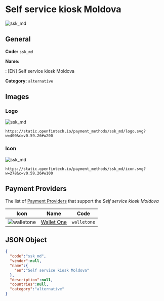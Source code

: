 
# Self service kiosk Moldova 
![ssk_md](https://static.openfintech.io/payment_methods/ssk_md/logo.svg?w=400&c=v0.59.26#w200)  

## General 
**Code:** `ssk_md` 
 
**Name:** 
 
:	[EN] Self service kiosk Moldova 
 
**Category:** `alternative` 
 

## Images 

### Logo 
![ssk_md](https://static.openfintech.io/payment_methods/ssk_md/logo.svg?w=400&c=v0.59.26#w200)  

```
https://static.openfintech.io/payment_methods/ssk_md/logo.svg?w=400&c=v0.59.26#w200
```  

### Icon 
![ssk_md](https://static.openfintech.io/payment_methods/ssk_md/icon.svg?w=278&c=v0.59.26#w100)  

```
https://static.openfintech.io/payment_methods/ssk_md/icon.svg?w=278&c=v0.59.26#w100
```  

## Payment Providers 
 
The list of [Payment Providers](/payment-providers/) that support the _Self service kiosk Moldova_ 

|Icon|Name|Code| 
|:---:|:---:|:---:| 
|![walletone](https://static.openfintech.io/payment_providers/walletone/icon.svg?w=278&c=v0.59.26#w100) |[Wallet One](/payment-providers/walletone/)|`walletone`| 
 

## JSON Object 

```json
{
  "code":"ssk_md",
  "vendor":null,
  "name":{
    "en":"Self service kiosk Moldova"
  },
  "description":null,
  "countries":null,
  "category":"alternative"
}
```  
